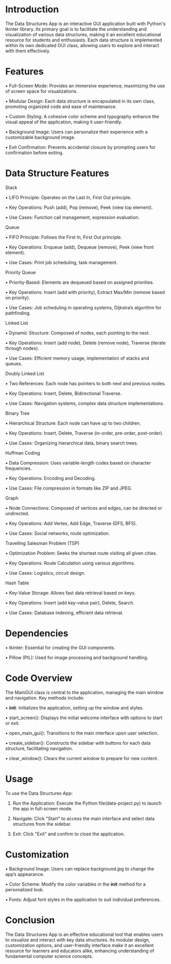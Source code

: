 
 <h1>Introduction</h1>


The Data Structures App is an interactive GUI application built with Python's tkinter library. Its primary goal is to facilitate the understanding and visualization of various data structures, making it an excellent educational resource for students and enthusiasts. Each data structure is implemented within its own dedicated GUI class, allowing users to explore and interact with them effectively.

<h1>Features</h1>

•	Full-Screen Mode: Provides an immersive experience, maximizing the use of screen space for visualizations.

•	Modular Design: Each data structure is encapsulated in its own class, promoting organized code and ease of maintenance.

•	Custom Styling: A cohesive color scheme and typography enhance the visual appeal of the application, making it user-friendly.

•	Background Image: Users can personalize their experience with a customizable background image.

•	Exit Confirmation: Prevents accidental closure by prompting users for confirmation before exiting.



<h1>Data Structure Features</h1>

Stack

•	LIFO Principle: Operates on the Last In, First Out principle.

•	Key Operations: Push (add), Pop (remove), Peek (view top element).

•	Use Cases: Function call management, expression evaluation.


Queue


•	FIFO Principle: Follows the First In, First Out principle.

•	Key Operations: Enqueue (add), Dequeue (remove), Peek (view front element).

•	Use Cases: Print job scheduling, task management.


Priority Queue

•	Priority-Based: Elements are dequeued based on assigned priorities.


•	Key Operations: Insert (add with priority), Extract Max/Min (remove based on priority).


•	Use Cases: Job scheduling in operating systems, Dijkstra’s algorithm for pathfinding.


Linked List


•	Dynamic Structure: Composed of nodes, each pointing to the next.


•	Key Operations: Insert (add node), Delete (remove node), Traverse (iterate through nodes).


•	Use Cases: Efficient memory usage, implementation of stacks and queues.


Doubly Linked List


•	Two References: Each node has pointers to both next and previous nodes.


•	Key Operations: Insert, Delete, Bidirectional Traverse.


•	Use Cases: Navigation systems, complex data structure implementations.


Binary Tree


•	Hierarchical Structure: Each node can have up to two children.


•	Key Operations: Insert, Delete, Traverse (in-order, pre-order, post-order).


•	Use Cases: Organizing hierarchical data, binary search trees.


Huffman Coding


•	Data Compression: Uses variable-length codes based on character frequencies.


•	Key Operations: Encoding and Decoding.


•	Use Cases: File compression in formats like ZIP and JPEG.


Graph


•	Node Connections: Composed of vertices and edges, can be directed or undirected.


•	Key Operations: Add Vertex, Add Edge, Traverse (DFS, BFS).


•	Use Cases: Social networks, route optimization.


Travelling Salesman Problem (TSP)


•	Optimization Problem: Seeks the shortest route visiting all given cities.


•	Key Operations: Route Calculation using various algorithms.


•	Use Cases: Logistics, circuit design.


Hash Table


•	Key-Value Storage: Allows fast data retrieval based on keys.


•	Key Operations: Insert (add key-value pair), Delete, Search.


•	Use Cases: Database indexing, efficient data retrieval.


<h1>Dependencies</h1>


•	tkinter: Essential for creating the GUI components.


•	Pillow (PIL): Used for image processing and background handling.


<h1>Code Overview</h1>    


The MainGUI class is central to the application, managing the main window and navigation. Key methods include:


•	__init__: Initializes the application, setting up the window and styles.


•	start_screen(): Displays the initial welcome interface with options to start or exit.


•	open_main_gui(): Transitions to the main interface upon user selection.


•	create_sidebar(): Constructs the sidebar with buttons for each data structure, facilitating navigation.


•	clear_window(): Clears the current window to prepare for new content.


<h1>Usage</h1>


To use the Data Structures App:


1.	Run the Application: Execute the Python file(data-project.py) to launch the app in full-screen mode.


2.	Navigate: Click "Start" to access the main interface and select data structures from the sidebar.


3.	Exit: Click "Exit" and confirm to close the application.


<h1>Customization</h1>


•	Background Image: Users can replace background.jpg to change the app’s appearance.


•	Color Scheme: Modify the color variables in the __init__ method for a personalized look.


•	Fonts: Adjust font styles in the application to suit individual preferences.


<h1>Conclusion</h1>


The Data Structures App is an effective educational tool that enables users to visualize and interact with key data structures. Its modular design, customization options, and user-friendly interface make it an excellent resource for learners and educators alike, enhancing understanding of fundamental computer science concepts.

